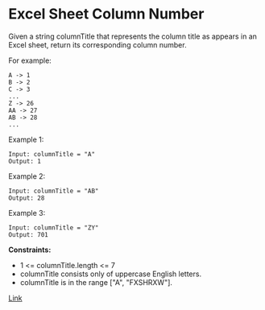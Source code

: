 # Excel Sheet Column Number

Given a string columnTitle that represents the column title as appears in an Excel sheet, return its corresponding
column number.

For example:

```
A -> 1
B -> 2
C -> 3
...
Z -> 26
AA -> 27
AB -> 28 
...

```

Example 1:

```
Input: columnTitle = "A"
Output: 1
```

Example 2:

```
Input: columnTitle = "AB"
Output: 28
```

Example 3:

```
Input: columnTitle = "ZY"
Output: 701
```

**Constraints:**

- 1 <= columnTitle.length <= 7
- columnTitle consists only of uppercase English letters.
- columnTitle is in the range ["A", "FXSHRXW"].

[Link](https://leetcode.com/problems/excel-sheet-column-number/)